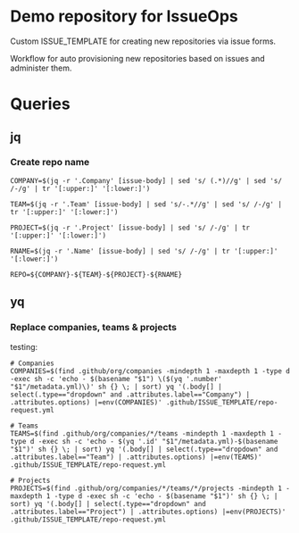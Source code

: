 # Demo repository for IssueOps

Custom ISSUE_TEMPLATE for creating new repositories via issue forms.

Workflow for auto provisioning new repositories based on issues and administer them.


# Queries

## jq

### Create repo name

```
COMPANY=$(jq -r '.Company' [issue-body] | sed 's/ (.*)//g' | sed 's/ /-/g' | tr '[:upper:]' '[:lower:]')

TEAM=$(jq -r '.Team' [issue-body] | sed 's/-.*//g' | sed 's/ /-/g' | tr '[:upper:]' '[:lower:]')

PROJECT=$(jq -r '.Project' [issue-body] | sed 's/ /-/g' | tr '[:upper:]' '[:lower:]')

RNAME=$(jq -r '.Name' [issue-body] | sed 's/ /-/g' | tr '[:upper:]' '[:lower:]')

REPO=${COMPANY}-${TEAM}-${PROJECT}-${RNAME}
```

## yq

### Replace companies, teams & projects

testing:

```
# Companies
COMPANIES=$(find .github/org/companies -mindepth 1 -maxdepth 1 -type d -exec sh -c 'echo - $(basename "$1") \($(yq '.number' "$1"/metadata.yml)\)' sh {} \; | sort) yq '(.body[] | select(.type=="dropdown" and .attributes.label=="Company") | .attributes.options) |=env(COMPANIES)' .github/ISSUE_TEMPLATE/repo-request.yml

# Teams
TEAMS=$(find .github/org/companies/*/teams -mindepth 1 -maxdepth 1 -type d -exec sh -c 'echo - $(yq '.id' "$1"/metadata.yml)-$(basename "$1")' sh {} \; | sort) yq '(.body[] | select(.type=="dropdown" and .attributes.label=="Team") | .attributes.options) |=env(TEAMS)' .github/ISSUE_TEMPLATE/repo-request.yml

# Projects
PROJECTS=$(find .github/org/companies/*/teams/*/projects -mindepth 1 -maxdepth 1 -type d -exec sh -c 'echo - $(basename "$1")' sh {} \; | sort) yq '(.body[] | select(.type=="dropdown" and .attributes.label=="Project") | .attributes.options) |=env(PROJECTS)' .github/ISSUE_TEMPLATE/repo-request.yml
```